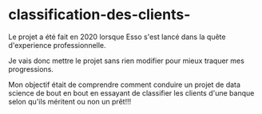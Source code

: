 # classification-des-clients-

Le projet a été fait en 2020 lorsque Esso s'est lancé dans la quête d'experience professionnelle.

Je vais donc mettre le projet sans rien modifier pour mieux traquer mes progressions.


Mon objectif était de comprendre comment conduire un projet de data science de bout en bout en essayant de classifier les clients d'une banque selon qu'ils méritent ou non un prêt!!!

